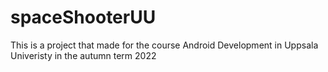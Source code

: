 # spaceShooterUU

This is a project that made for the course Android Development in Uppsala Univeristy in the autumn term 2022
